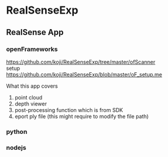 # RealSenseExp
## RealSense App

### openFrameworks
https://github.com/koji/RealSenseExp/tree/master/ofScanner  
setup   
https://github.com/koji/RealSenseExp/blob/master/oF_setup.me   
    
What this app covers  
1. point cloud
2. depth viewer
3. post-processing function which is from SDK
4. eport ply file (this might require to modify the file path)

### python

### nodejs

